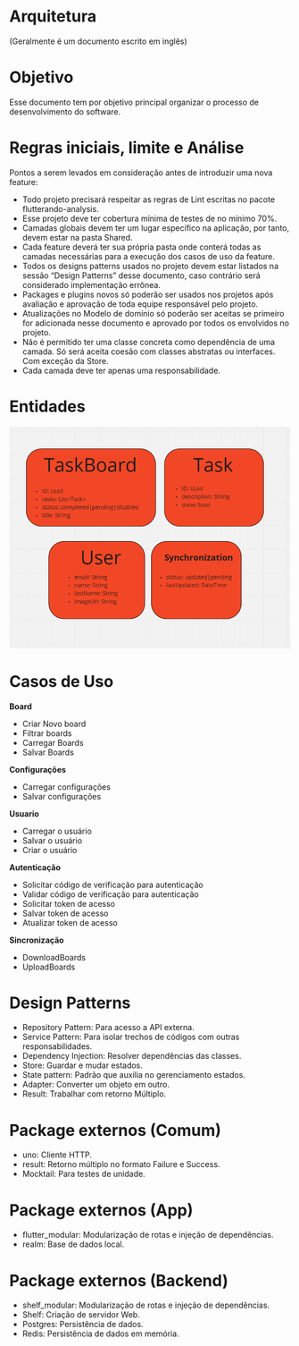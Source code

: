 # Arquitetura

(Geralmente é um documento escrito em inglês)

# Objetivo

Esse documento tem por objetivo principal organizar o processo de desenvolvimento do software.

# Regras iniciais, limite e Análise

Pontos a serem levados em consideração antes de introduzir uma nova feature:

- Todo projeto precisará respeitar as regras de Lint escritas no pacote flutterando-analysis.
- Esse projeto deve ter cobertura mínima de testes de no mínimo 70%.
- Camadas globais devem ter um lugar específico na aplicação, por tanto, devem estar na pasta Shared.
- Cada feature deverá ter sua própria pasta onde conterá todas as camadas necessárias para a execução dos casos de uso da feature.
- Todos os designs patterns usados no projeto devem estar listados na sessão “Design Patterns” desse documento, caso contrário será considerado implementação errônea.
- Packages e plugins novos só poderão ser usados nos projetos após avaliação e aprovação de toda equipe responsável pelo projeto.
- Atualizações no Modelo de domínio só poderão ser aceitas se primeiro for adicionada nesse documento e aprovado por todos os envolvidos no projeto.
- Não é permitido ter uma classe concreta como dependência de uma camada. Só será aceita coesão com classes abstratas ou interfaces. Com exceção da Store.
- Cada camada deve ter apenas uma responsabilidade.



# Entidades

![image](assets/entities.png)
# Casos de Uso

**Board**
- Criar Novo board
- Filtrar boards
- Carregar Boards
- Salvar Boards

**Configurações**
- Carregar configurações
- Salvar configurações

**Usuario**
- Carregar o usuário
- Salvar o usuário
- Criar o usuário

**Autenticação**
- Solicitar código de verificação para autenticação
- Validar código de verificação para autenticação
- Solicitar token de acesso
- Salvar token de acesso
- Atualizar token de acesso

**Sincronização**
- DownloadBoards
- UploadBoards


# Design Patterns

- Repository Pattern: Para acesso a API externa.
- Service Pattern: Para isolar trechos de códigos com outras responsabilidades.
- Dependency Injection: Resolver dependências das classes.
- Store: Guardar e mudar estados.
- State pattern: Padrão que auxilia no gerenciamento estados.
- Adapter: Converter um objeto em outro.
- Result: Trabalhar com retorno Múltiplo.


# Package externos (Comum)

- uno: Cliente HTTP.
- result: Retorno múltiplo no formato Failure e Success.
- Mocktail: Para testes de unidade.


# Package externos (App)

- flutter_modular: Modularização de rotas e injeção de dependências.
- realm: Base de dados local.

# Package externos (Backend)

- shelf_modular: Modularização de rotas e injeção de dependências.
- Shelf: Criação de servidor Web.
- Postgres: Persistência de dados.
- Redis: Persistência de dados em memória.
